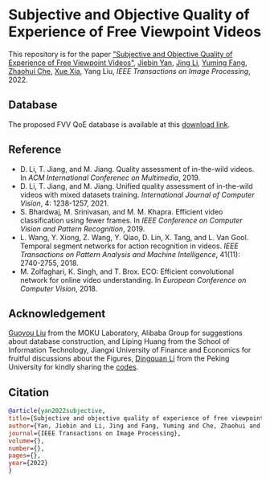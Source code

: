 # Subjective and Objective Quality of Experience of Free Viewpoint Videos

This repository is for the paper ["Subjective and Objective Quality of Experience of Free Viewpoint Videos"](https://ieeexplore.ieee.org/document/9784402),
[Jiebin Yan](https://github.com/QTJiebin), [Jing Li](https://sites.google.com/site/jingliepwang/home), [Yuming Fang](http://sim.jxufe.cn/JDMKL/ymfang.html), [Zhaohui Che](https://github.com/CZHQuality), [Xue Xia](https://ieeexplore.ieee.org/author/37086158079), Yang Liu, *IEEE Transactions on Image Processing*, 2022. 

## Database
The proposed FVV QoE database is available at this [download link](https://docs.google.com/forms/d/e/1FAIpQLSfxYeCDbTjxN1myIK3AQRKZOdGnAiOK7uVdRc2DNvOwj3IHBw/viewform?usp=sf_link).

## Reference

- D. Li, T. Jiang, and M. Jiang. Quality assessment of in-the-wild videos. In *ACM International Conferenec on Multimedia*, 2019.
- D. Li, T. Jiang, and M. Jiang. Unified quality assessment of in-the-wild videos with mixed datasets training. *International Journal of Computer Vision*, 4: 1238-1257, 2021.
- S. Bhardwaj, M. Srinivasan, and M. M. Khapra. Efficient video classification using fewer frames. In *IEEE Conference on Computer Vision and Pattern Recognition*, 2019.
- L. Wang, Y. Xiong, Z. Wang, Y. Qiao, D. Lin, X. Tang, and L. Van Gool. Temporal segment networks for action recognition in videos. *IEEE Transactions on Pattern Analysis and Machine Intelligence*, 41(11): 2740-2755, 2018.
- M. Zolfaghari, K. Singh, and T. Brox. ECO: Efficient convolutional network for online video understanding. In *European Conference on Computer Vision*, 2018.

## Acknowledgement
[Guoyou Liu](https://github.com/liuguoyou) from the MOKU Laboratory, Alibaba Group for suggestions about database construction, and Liping Huang from the School of Information Technology, Jiangxi University of Finance and Economics for fruitful discussions about the Figures,
[Dingquan Li](https://lidq92.github.io/) from the Peking University for kindly sharing the [codes](https://github.com/lidq92/VSFA).

## Citation
```bibtex
@article{yan2022subjective,
title={Subjective and objective quality of experience of free viewpoint videos},
author={Yan, Jiebin and Li, Jing and Fang, Yuming and Che, Zhaohui and Xia, Xue and Liu, Yang},
journal={IEEE Transactions on Image Processing},
volume={},
number={},
pages={},
year={2022}
}
